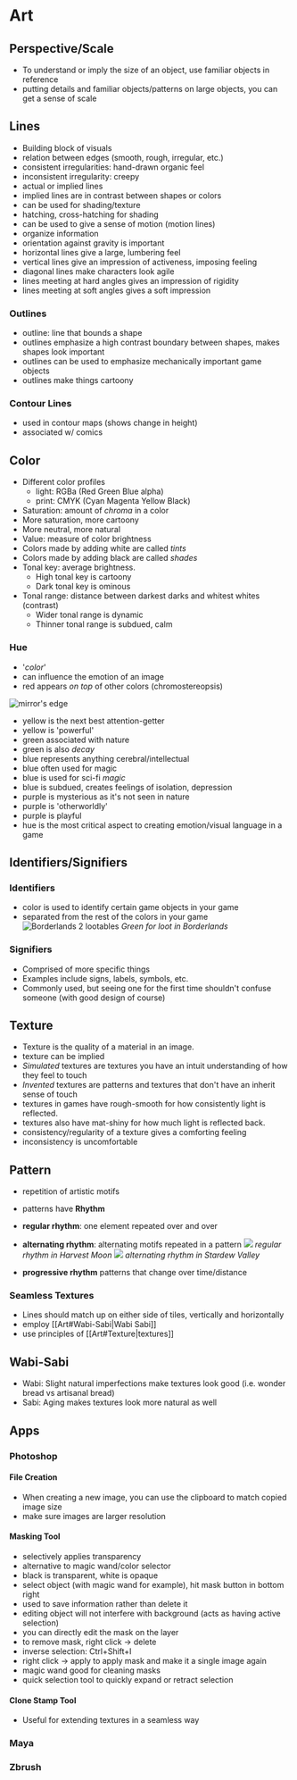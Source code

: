 # Art
## Perspective/Scale

- To understand or imply the size of an object, use familiar objects in reference
- putting details and familiar objects/patterns on large objects, you can get a sense of scale

## Lines

- Building block of visuals
- relation between edges (smooth, rough, irregular, etc.)
- consistent irregularities: hand-drawn organic feel
- inconsistent irregularity: creepy
- actual or implied lines
- implied lines are in contrast between shapes or colors
- can be used for shading/texture
- hatching, cross-hatching for shading
- can be used to give a sense of motion (motion lines)
- organize information
- orientation against gravity is important
- horizontal lines give a large, lumbering feel
- vertical lines give an impression of activeness, imposing feeling
- diagonal lines make characters look agile
- lines meeting at hard angles gives an impression of rigidity
- lines meeting at soft angles gives a soft impression

### Outlines

- outline: line that bounds a shape
- outlines emphasize a high contrast boundary between shapes, makes shapes look important
- outlines can be used to emphasize mechanically important game objects
- outlines make things cartoony

### Contour Lines

- used in contour maps (shows change in height)
- associated w/ comics

## Color

- Different color profiles
	- light: RGBa (Red Green Blue alpha)
	- print: CMYK (Cyan Magenta Yellow Black)
- Saturation: amount of *chroma* in a color
- More saturation, more cartoony
- More neutral, more natural
- Value: measure of color brightness
- Colors made by adding white are called *tints*
- Colors made by adding black are called *shades*
- Tonal key: average brightness.
	- High tonal key is cartoony
	- Dark tonal key is ominous
- Tonal range: distance between darkest darks and whitest whites (contrast)
	- Wider tonal range is dynamic
	- Thinner tonal range is subdued, calm

### Hue

- '*color*'
- can influence the emotion of an image
- red appears *on top* of other colors (chromostereopsis)

![mirror's edge](https://img.search.brave.com/tkJL9ymX9D1a4Pm3e26CkXaKgMM3N51LBIEXJRcv9oI/rs:fit:1200:1080:1/g:ce/aHR0cHM6Ly93d3cu/dHJ1c3RlZHJldmll/d3MuY29tL3dwLWNv/bnRlbnQvdXBsb2Fk/cy9zaXRlcy81NC8y/MDE4LzExLzIwMTgx/MTA4MTAxODM1XzEu/anBn)

- yellow is the next best attention-getter
- yellow is 'powerful'
- green associated with nature
- green is also *decay*
- blue represents anything cerebral/intellectual
- blue often used for magic
- blue is used for sci-fi *magic*
- blue is subdued, creates feelings of isolation, depression
- purple is mysterious as it's not seen in nature
- purple is 'otherworldly'
- purple is playful
- hue is the most critical aspect to creating emotion/visual language in a game

## Identifiers/Signifiers

### Identifiers

- color is used to identify certain game objects in your game
- separated from the rest of the colors in your game
![Borderlands 2 lootables](https://img.search.brave.com/FMQtk7Wt2Vr72bRqBlMOk9vztCCLNGx-oHjEyVSwJD0/rs:fit:530:251:1/g:ce/aHR0cDovL3d3dy5i/bG9nY2RuLmNvbS93/d3cuam95c3RpcS5j/b20vbWVkaWEvMjAx/Mi8wOS9nb2xkZW5j/aGVzdGJvcmRlcmxh/bmRzMi5qcGc)
*Green for loot in Borderlands*

### Signifiers
- Comprised of more specific things
- Examples include signs, labels, symbols, etc.
- Commonly used, but seeing one for the first time shouldn't confuse someone (with good design of course)


## Texture

- Texture is the quality of a material in an image.
- texture can be implied
- *Simulated* textures are textures you have an intuit understanding of how they feel to touch
- *Invented* textures are patterns and textures that don't have an inherit sense of touch
- textures in games have rough-smooth for how consistently light is reflected.
- textures also have mat-shiny for how much light is reflected back.
- consistency/regularity of a texture gives a comforting feeling
- inconsistency is uncomfortable

## Pattern

- repetition of artistic motifs
- patterns have **Rhythm**
- **regular rhythm**: one element repeated over and over
- **alternating rhythm**: alternating motifs repeated in a pattern
![](https://img.search.brave.com/Dd4h5b4zsSywaU27rwk8sJxibziEybCkOEuw-urfQ_M/rs:fit:1050:592:1/g:ce/aHR0cDovL21pY2hp/YmlrdS5jb20vd3At/Y29udGVudC91cGxv/YWRzLzIwMTcvMDcv/SGFydmVzdC1Nb29u/LnBuZw)
*regular rhythm in Harvest Moon*
![](https://img.search.brave.com/MJMSOaCM2-3WDHrCPD8kT-D0qI2cXtKSnDh9PklHp4k/rs:fit:1200:1080:1/g:ce/aHR0cHM6Ly9zdGVh/bWxpc3RzLmNvbS93/cC1jb250ZW50L3Vw/bG9hZHMvMjAyMS8w/MS9zdGFyZGV3LXZh/bGxleS1zeW5jLWVk/aXQtZ2FtZS1hY2hp/ZXZlbWVudC1mb3It/c3RlYW0tMC1zdGVh/bWxpc3RzLWNvbS1l/MzIxZTIuanBn)
*alternating rhythm in Stardew Valley*

- **progressive rhythm** patterns that change over time/distance

### Seamless Textures

- Lines should match up on either side of tiles, vertically and horizontally
- employ [[Art#Wabi-Sabi|Wabi Sabi]]
- use principles of [[Art#Texture|textures]]

## Wabi-Sabi

- Wabi: Slight natural imperfections make textures look good (i.e. wonder bread vs artisanal bread)
- Sabi: Aging makes textures look more natural as well

## Apps

### Photoshop

#### File Creation
- When creating a new image, you can use the clipboard to match copied image size
- make sure images are larger resolution

#### Masking Tool

- selectively applies transparency
- alternative to magic wand/color selector
- black is transparent, white is opaque
- select object (with magic wand for example), hit mask button in bottom right
- used to save information rather than delete it
-  editing object will not interfere with background (acts as having active selection)
- you can directly edit the mask on the layer
- to remove mask, right click -> delete
- inverse selection: Ctrl+Shift+I
- right click -> apply to apply mask and make it a single image again
- magic wand good for cleaning masks
- quick selection tool to quickly expand or retract selection

#### Clone Stamp Tool

- Useful for extending textures in a seamless way


### Maya

### Zbrush

